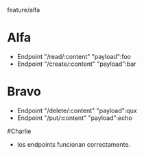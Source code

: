 feature/alfa
# Alfa

- Endpoint "/read/:content" "payload":foo
- Endpoint "/create/:content" "payload":bar

# Bravo
- Endpoint "/delete/:content" "payload":qux
- Endpoint "/put/:content" "payload":echo

#Charlie
- los endpoints funcionan correctamente.

